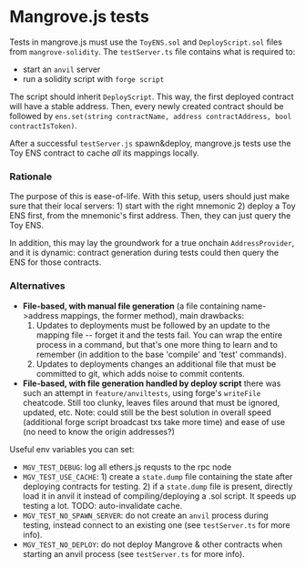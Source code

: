 # Mangrove.js tests

Tests in mangrove.js must use the `ToyENS.sol` and `DeployScript.sol` files from `mangrove-solidity`. The `testServer.ts` file contains what is required to:

- start an `anvil` server
- run a solidity script with `forge script`

The script should inherit `DeployScript`. This way, the first deployed contract will have a stable address. Then, every newly created contract should be followed by `ens.set(string contractName, address contractAddress, bool contractIsToken)`.

After a successful `testServer.js` spawn&deploy, mangrove.js tests use the Toy ENS contract to cache _all_ its mappings locally.

### Rationale

The purpose of this is ease-of-life. With this setup, users should just make sure that their local servers: 1) start with the right mnemonic 2) deploy a Toy ENS first, from the mnemonic's first address. Then, they can just query the Toy ENS.

In addition, this may lay the groundwork for a true onchain `AddressProvider`, and it is dynamic: contract generation during tests could then query the ENS for those contracts.

### Alternatives

- **File-based, with manual file generation** (a file containing name->address mappings, the former method), main drawbacks:
  1. Updates to deployments must be followed by an update to the mapping file -- forget it and the tests fail. You can wrap the entire process in a command, but that's one more thing to learn and to remember (in addition to the base 'compile' and 'test' commands).
  2. Updates to deployments changes an additional file that must be committed to git, which adds noise to commit contents.
- **File-based, with file generation handled by deploy script** there was such an attempt in `feature/anviltests`, using forge's `writeFile` cheatcode. Still too clunky, leaves files around that must be ignored, updated, etc. Note: could still be the best solution in overall speed (additional forge script broadcast txs take more time) and ease of use (no need to know the origin addresses?)

Useful env variables you can set:

- `MGV_TEST_DEBUG`: log all ethers.js requsts to the rpc node
- `MGV_TEST_USE_CACHE`: 1) create a `state.dump` file containing the state after deploying contracts for testing. 2) if a `state.dump` file is present, directly load it in anvil it instead of compiling/deploying a .sol script. It speeds up testing a lot. TODO: auto-invalidate cache.
- `MGV_TEST_NO_SPAWN_SERVER`: do not create an `anvil` process during testing, instead connect to an existing one (see `testServer.ts` for more info).
- `MGV_TEST_NO_DEPLOY`: do not deploy Mangrove & other contracts when starting an anvil process (see `testServer.ts` for more info).
